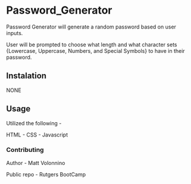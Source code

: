 # Password_Generator

Password Generator will generate a random password based on user inputs.

User will be prompted to choose what length and what character sets {Lowercase, Uppercase, Numbers, and Special Symbols} to have in their password.


## Instalation

NONE

## Usage
Utilized the following -

HTML -
CSS -
Javascript





### Contributing

Author - Matt Volonnino

Public repo - Rutgers BootCamp